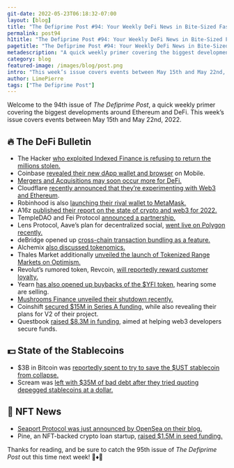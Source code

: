 ```yaml
---
git-date: 2022-05-23T06:18:32-07:00
layout: [blog]
title: "The Defiprime Post #94: Your Weekly DeFi News in Bite-Sized Fashion"
permalink: post94
h1title: "The Defiprime Post #94: Your Weekly DeFi News in Bite-Sized Fashion"
pagetitle: "The Defiprime Post #94: Your Weekly DeFi News in Bite-Sized Fashion"
metadescription: "A quick weekly primer covering the biggest developments around Ethereum and DeFi. This week’s issue covers events between May 15th and May 22nd, 2022"
category: blog
featured-image: /images/blog/post.png
intro: "This week’s issue covers events between May 15th and May 22nd, 2022"
author: LimePierre
tags: ["The Defiprime Post"]
---
```


Welcome to the 94th issue of _The Defiprime Post_, a quick weekly primer covering the biggest developments around Ethereum and DeFi. This week’s issue covers events between May 15th and May 22nd, 2022.


## 🔥 The DeFi Bulletin

* The Hacker [who exploited Indexed Finance is refusing to return the millions stolen. ](https://www.bloomberg.com/news/features/2022-05-19/crypto-platform-hack-rocks-blockchain-community)
* Coinbase [revealed their new dApp wallet and browser](https://blog.coinbase.com/access-web3-with-the-coinbase-app-2b804c0aee8a) on Mobile.
* [Mergers and Acquisitions may soon occur more for DeFi.](https://techcrunch.com/2022/05/19/ma-is-coming-for-defi-protocols-as-market-conditions-change/)
* Cloudflare [recently announced that they’re experimenting with Web3 and Ethereum](https://blog.cloudflare.com/next-gen-web3-network/).
* Robinhood is also [launching their rival wallet to MetaMask.](https://www.theblockcrypto.com/linked/147333/robinhood-launches-defi-wallet-to-rival-metamask)
* A16z [published their report on the state of crypto and web3 for 2022.](https://a16zcrypto.com/state-of-crypto-report-a16z-2022/)
* TempleDAO and Fei Protocol [announced a partnership.](https://templedao.medium.com/templedao-announces-comprehensive-partnership-with-fei-protocol-53e32720e998)
* Lens Protocol, Aave’s plan for decentralized social, [went live on Polygon recently. ](https://www.theblockcrypto.com/post/147337/aaves-backbone-for-decentralized-social-media-lens-protocol-goes-live-on-polygon?s=09)
* deBridge opened up [cross-chain transaction bundling as a feature.](https://blog.debridge.finance/cross-chain-transaction-bundling-with-debridge-4e4907fb95ef?s=09)
* Alchemix [also discussed tokenomics.](https://alchemixfi.medium.com/new-alchemix-tokenomics-and-dao-d9210a364d11)
* Thales Market additionally [unveiled the launch of Tokenized Range Markets on Optimism. ](https://thalesmarket.medium.com/a-new-defi-primitive-is-born-the-launch-of-tokenized-ranged-markets-e1d85165627a)
* Revolut’s rumored token, Revcoin, [will reportedly reward customer loyalty.](https://www.theblockcrypto.com/post/147768/revoluts-planned-native-token-will-reward-customer-loyalty-storonosky-says) 
* Yearn [has also opened up buybacks of the $YFI token,](https://medium.com/iearn/yearn-wants-to-buy-your-yfi-7c66f49b3e60) hearing some are selling. 
* [Mushrooms Finance unveiled their shutdown recently.](https://blog.mushrooms.finance/farewell-to-mushrooms-dd798c144247)
* Coinshift [secured $15M in Series A funding,](https://blog.coinshift.xyz/coinshifts-15m-series-a-sneak-peek-into-v2-and-what-s-next-e40cac81927d) while also revealing their plans for V2 of their project. 
* Questbook [raised $8.3M in funding](https://techcrunch.com/2022/05/18/questbook-raises-8-3-million-to-help-web3-developers-secure-funds), aimed at helping web3 developers secure funds. 


## 💵 State of the Stablecoins

* $3B in Bitcoin was [reportedly spent to try to save the $UST stablecoin from collapse.](https://www.cnbc.com/2022/05/16/what-happened-to-the-bitcoin-reserve-behind-terras-ust-stablecoin.html)
* Scream was [left with $35M of bad debt after they tried quoting depegged stablecoins at a dollar. ](https://www.theblockcrypto.com/post/147046/defi-lender-left-with-35-million-bad-debt-after-quoting-depegged-stablecoins-at-1)


## 💎 NFT News

* [Seaport Protocol was just announced by OpenSea on their blog.](https://opensea.io/blog/announcements/introducing-seaport-protocol/)
* Pine, an NFT-backed crypto loan startup, [raised $1.5M in seed funding.](https://www.techinasia.com/exclusive-nftbacked-crypto-loan-protocol-raises-15m-seed?s=09)

Thanks for reading, and be sure to catch the 95th issue of _The Defiprime Post_ out this time next week! 👋♦️👋